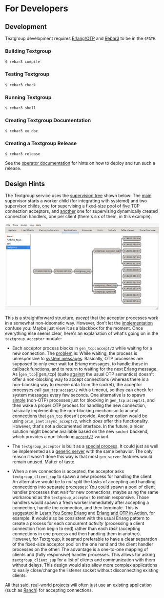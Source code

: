 # For Developers

## Development

Textgroup development requires [Erlang/OTP][erlang] and [Rebar3][rebar3] to be
in the `$PATH`.

### Building Textgroup

    $ rebar3 compile

### Testing Textgroup

    $ rebar3 check

### Running Textgroup

    $ rebar3 shell

### Creating Textgroup Documentation

    $ rebar3 ex_doc

### Creating a Textgroup Release

    $ rebar3 release

See the [operator documentation][ops] for hints on how to deploy and run such a
release.

## Design Hints

The Textgroup service uses the [supervision tree][supervision] shown below: The
[main][textgroup_sup] supervisor starts a worker child (for integrating with
systemd) and two supervisor childs, [one][acceptor_sup] for supervising a
fixed-size pool of [five][pool_size] TCP connection acceptors, and
[another][client_sup] one for supervising dynamically created connection
handlers, one per client (there's six of them, in this example).

![Supervision tree][tree]

This is a straightforward structure, _except_ that the acceptor processes work
in a somewhat non-ideomatic way. However, don't let the
[implementation][acceptor] confuse you: Maybe just view it as a blackbox for the
moment. Once everything else seems clear, here's an explanation of what's going
on in the `textgroup_acceptor` module:

- Each acceptor process blocks in `gen_tcp:accept/2` while waiting for a new
  connection. The [problem][problem] is: While waiting, the process is
  unresponsive to [system messages][sys]. Basically, OTP processes are supposed
  to only ever wait for _Erlang_ messages, to handle those in callback
  functions, and to return to waiting for the next Erlang message. As
  [`gen_tcp`][gen_tcp] (quite [against][semantics] the usual OTP semantics)
  doesn't offer a non-blocking way to accept connections (whereas there _is_ a
  non-blocking way to receive data from the socket), the acceptor processes call
  `gen_tcp:accept/2` with a timeout, so they can check for system messages every
  few seconds. One alternative is to spawn [simple][simple] (non-OTP) processes
  just for blocking in `gen_tcp:accept/1`, and then wake a proper OTP process
  for handling the new connection, basically implementing the non-blocking
  mechanism to accept connections that `gen_tcp` doesn't provide. Another option
  would be using `prim_inet:async_accept/2`, which _does_ offer this
  functionality. However, that's not a documented interface. In the future, a
  nicer solution might become available based on the new `socket` backend, which
  provides a non-blocking [`accept/2`][socket_accept] variant.

- The `textgroup_acceptor` is built as a [special process][special]. It could
  just as well be implemented as a [generic server][gen_server] with the same
  behavior. The only reason it wasn't done this way is that most `gen_server`
  features would remain unused. Matter of taste.

- When a new connection is accepted, the acceptor asks `textgroup_client_sup` to
  spawn a new process for handling the client. An alternative would be to _not_
  split the tasks of accepting and handling connections into separate processes:
  You could spawn a pool of client handler processes that wait for new
  connections, maybe using the same workaround as the `textgroup_acceptor` to
  remain responsive. Those handlers would spawn a fresh worker immediately after
  accepting a connection, handle the connection, and then terminate. This is
  [suggested][buckets] in [Learn You Some Erlang][lyse] and [Erlang and OTP in
  Action][action], for example. It would also be consistent with the usual
  Erlang pattern to create a process for each concurrent _activity_ (processing
  a client connection from begin to end) rather than each _task_ (accepting
  connections in one process and then handling them in another). However, for
  Textgroup, it seemed preferable to have a clear separation of the fixed-size
  acceptor pool on the one hand and the client handler processes on the other:
  The advantage is a one-to-one mapping of clients and (fully responsive)
  handler processes. This allows for asking `textgroup_client_sup` for a list of
  clients and communication with them without delays. This design would also
  allow more complex applications to easily close/change the listener socket
  without disconnecting existing clients.

All that said, real-world projects will often just use an existing application
(such as [Ranch][ranch]) for accepting connections.

[erlang]: https://erlang.org
[rebar3]: https://rebar3.org
[ops]: https://weiss.github.io/textgroup/operators.html
[supervision]: https://erlang.org/doc/design_principles/des_princ.html#supervision-trees
[textgroup_sup]: https://github.com/weiss/textgroup/blob/main/src/textgroup_sup.erl
[acceptor_sup]: https://github.com/weiss/textgroup/blob/main/src/textgroup_acceptor_sup.erl
[pool_size]: https://github.com/weiss/textgroup/blob/main/config/sys.config
[client_sup]: https://github.com/weiss/textgroup/blob/main/src/textgroup_client_sup.erl
[tree]: https://raw.githubusercontent.com/weiss/textgroup/main/docs/assets/supervision.png
[acceptor]: https://github.com/weiss/textgroup/blob/main/src/textgroup_acceptor.erl
[problem]: https://erlang.org/pipermail/erlang-questions/2016-April/088847.html
[sys]: https://erlang.org/doc/man/sys.html
[gen_server]: https://erlang.org/doc/design_principles/gen_server_concepts.html
[semantics]: https://erlang.org/pipermail/erlang-questions/2008-February/032912.html
[simple]: https://erlang.org/pipermail/erlang-questions/2017-August/093142.html
[socket_accept]: https://erlang.org/doc/man/socket.html#accept-2
[special]: https://erlang.org/doc/design_principles/spec_proc.html#special-processes
[gen_server]: https://erlang.org/doc/design_principles/gen_server_concepts.html
[buckets]: https://learnyousomeerlang.com/buckets-of-sockets#sockserv-revisited
[lyse]: https://learnyousomeerlang.com
[action]: https://www.manning.com/books/erlang-and-otp-in-action
[ranch]: https://ninenines.eu/docs/#ranch
